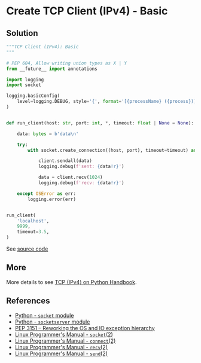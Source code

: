 # Create TCP Client (IPv4) - Basic

## Solution

```python
"""TCP Client (IPv4): Basic
"""

# PEP 604, Allow writing union types as X | Y
from __future__ import annotations

import logging
import socket

logging.basicConfig(
    level=logging.DEBUG, style='{', format='[{processName} ({process})] {message}'
)


def run_client(host: str, port: int, *, timeout: float | None = None):

    data: bytes = b'data\n'

    try:
        with socket.create_connection((host, port), timeout=timeout) as client:

            client.sendall(data)
            logging.debug(f'sent: {data!r}')

            data = client.recv(1024)
            logging.debug(f'recv: {data!r}')

    except OSError as err:
        logging.error(err)


run_client(
    'localhost',
    9999,
    timeout=3.5,
)
```

See [source code](https://github.com/leven-cn/python-cookbook/blob/main/examples/core/tcp_client_ipv4_basic.py)

## More

More details to see [TCP (IPv4) on Python Handbook](https://leven-cn.github.io/python-handbook/recipes/core/tcp_ipv4).

## References

- [Python - `socket` module](https://docs.python.org/3/library/socket.html)
- [Python - `socketserver` module](https://docs.python.org/3/library/socketserver.html)
- [PEP 3151 – Reworking the OS and IO exception hierarchy](https://peps.python.org/pep-3151/)
- [Linux Programmer's Manual - `socket`(2)](https://manpages.debian.org/bullseye/manpages-dev/socket.2.en.html)
- [Linux Programmer's Manual - `connect`(2)](https://manpages.debian.org/bullseye/manpages-dev/connect.2.en.html)
- [Linux Programmer's Manual - `recv`(2)](https://manpages.debian.org/bullseye/manpages-dev/recv.2.en.html)
- [Linux Programmer's Manual - `send`(2)](https://manpages.debian.org/bullseye/manpages-dev/send.2.en.html)
